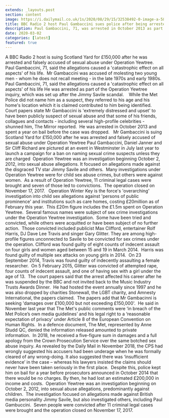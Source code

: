 ```yaml
---
extends: _layouts.post
section: content
image: https://i.dailymail.co.uk/1s/2020/08/29/15/32538492-0-image-a-58_1598711864609.jpg 
title: BBC Radio 2 host Paul Gambaccini sues police after being arrested and falsely-accused of sex crimes 
description: Paul Gambaccini, 71, was arrested in October 2013 as part of Operation Yewtree and spent a year on bail before the case was dropped. 
date: 2020-03-02 
categories: [latest] 
featured: true 
--- 
```

A BBC Radio 2 host is suing Scotland Yard for £150,000 after he was arrested and falsely accused of sexual abuse under Operation Yewtree. 
Paul Gambaccini, 71, said the allegations caused a 'catastrophic effect on all aspects' of his life. 
Mr Gambaccini was accused of molesting two young men - whom he does not recall meeting - in the late 1970s and early 1980s. 
Paul Gambaccini, 71, said the allegations caused a 'catastrophic effect on all aspects' of his life
He was arrested as part of the Operation Yewtree inquiry, which was set up after the Jimmy Savile scandal.   
While the Met Police did not name him as a suspect, they referred to his age and his home's location which it is claimed contributed to him being identified.  
Court papers state Mr Gambaccini is 'extremely distressed and upset' to have been publicly suspect of sexual abuse and that some of his friends, collagues and contacts - including several high-profile celebrities - shunned him, The Mirror reported. 
He was arrested in October 2013 and spent a year on bail before the case was dropped.  
Mr Gambaccini is suing Scotland Yard for £150,000 after he was arrested and falsely accused of sexual abuse under Operation Yewtree
Paul Gambaccini, Daniel Janner and Sir Cliff Richard are pictured at an event in Westminster in July last year to launch a campaign for a ban on naming sexual crime suspects unless they are charged 
Operation Yewtree was an investigation beginning October 2, 2012, into sexual abuse allegations.
It focused on allegations made against the disgraced TV star Jimmy Savile and others. 
Many investigations under Operation Yewtree were for child sex abuse crimes, but others were against women. 
As a result of Operation Yewtree, 11 criminal legal cases were brought and seven of those led to convictions. 
The operation closed on November 17, 2017.  
Operation Winter Key is the force's 'overarching' investigation into child sex allegations against 'persons of public prominence' and institutions such as care homes, costing £20million as of February this year. 
This £20m figure includes the £1.5m spent on Operation Yewtree. 
Several famous names were subject of sex crime investigations under the Operation Yewtree investigation. 
Some have been tried and convicted, while others were acquitted or have been subject of no further action. 
Those convicted included publicist Max Clifford, entertainer Rolf Harris, DJ Dave Lee Travis and singer Gary Glitter.
They are among high-profile figures unconnected to Savile to be convicted for sex crimes under the operation.
Clifford was found guilty of eight counts of indecent assault on four girls and women aged between 15 and 19 in March 2014. 
Harris was found guilty of multiple sex attacks on young girls in 2014. 
On 23 September 2014, Travis was found guilty of indecently assaulting a female researcher. 
On 5 February 2015, Glitter was convicted of attempted rape, four counts of indecent assault, and one of having sex with a girl under the age of 13. 
The court papers said that the arrest affected his career after he was suspended by the BBC and not invited back to the Music Industry Trusts Awards Dinner. 
He had hosted the event annually since 1997 and he was also dropped by charities Stonewall, the LGBT charity, and Amnesty International, the papers claimed. 
The papers add that Mr Gambacinni is seeking 'damages over £100,000 but not exceeding £150,000'. 
He said in November last year that The Met's public comments were ‘in breach of the Met Police’s own media guidelines’ and his legal right to a ‘reasonable expectation of privacy’ under Article 8 of the European Convention on Human Rights. 
In a defence document, The Met, represented by Anne Studd QC, denied the information released amounted to private information. 
In 2018, he received a five-figure sum in damages and a full apology from the Crown Prosecution Service over the same botched sex abuse inquiry.
As revealed by the Daily Mail in November 2018, the CPS had wrongly suggested his accusers had been underage when he was formally cleared of any wrong-doing. It also suggested there was ‘insufficient evidence’ in the case – whereas his lawyers insisted the claims should never have been taken seriously in the first place. 
Despite this, police kept him on bail for a year before prosecutors announced in October 2014 that there would be no charges. By then, he had lost an estimated £200,000 in income and costs. 
Operation Yewtree was an investigation beginning on October 2, 2012, into sexual abuse allegations, predominantly against children. 
The investigation focused on allegations made against British media personality Jimmy Savile, but also investigated others, including Paul Gambuccini. 
Seven people were convicted after 11 criminal legal cases were brought and the operation closed on November 17, 2017. 

